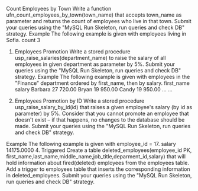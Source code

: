 Count Employees by Town
Write a function ufn_count_employees_by_town(town_name) that accepts town_name as parameter and returns the count of employees who live in that town. Submit your queries using the "MySQL Run Skeleton, run queries and check DB" strategy.
Example
The following example is given with employees living in Sofia.
count
3
1.	Employees Promotion
Write a stored procedure usp_raise_salaries(department_name) to raise the salary of all employees in given department as parameter by 5%. Submit your queries using the "MySQL Run Skeleton, run queries and check DB" strategy. 
Example
The following example is given with employees in the "Finance" department ordered by first_name, then by salary.
first_name	salary
Barbara	27 720.00
Bryan	19 950.00
Candy	19 950.00
…	…

3. Employees Promotion by ID
Write a stored procedure usp_raise_salary_by_id(id) that raises a given employee's salary (by id as parameter) by 5%. Consider that you cannot promote an employee that doesn't exist – if that happens, no changes to the database should be made. Submit your queries using the "MySQL Run Skeleton, run queries and check DB" strategy. 


Example
The following example is given with employee_id  =  17.
salary
14175.0000
4. Triggered
Create a table deleted_employees(employee_id PK, first_name,last_name,middle_name,job_title,deparment_id,salary) that will hold information about fired(deleted) employees from the employees table. Add a trigger to employees table that inserts the corresponding information in deleted_employees. Submit your queries using the "MySQL Run Skeleton, run queries and check DB" strategy.
